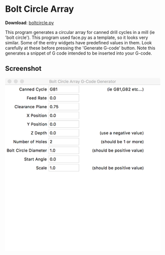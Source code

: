 Bolt Circle Array
=================

**Download**: [boltcircle.py](https://github.com/njh/simple-gcode-generators/raw/master/boltcircle/boltcircle.py)

This program generates a circular array for canned drill cycles in a mill (ie 'bolt circle'). This program used face.py as a template, so it looks very similar. Some of the entry widgets have predefined values in them. Look carefully at these before pressing the 'Generate G-code' button. Note this generates a snippet of G code intended to be inserted into your G-code.

Screenshot
-----------

![Screenshot of boltcircle.py](boltcircle/boltcircle-screenshot.png)
